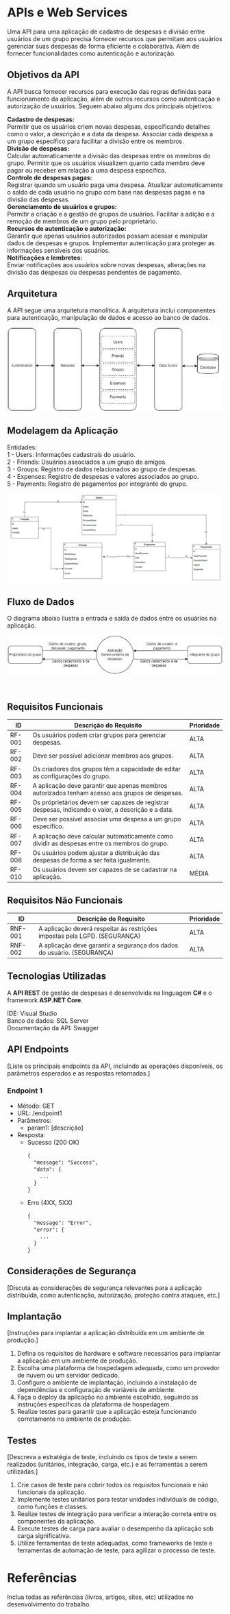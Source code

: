 # APIs e Web Services

<!-- O planejamento de uma aplicação de APIS Web é uma etapa fundamental para o sucesso do projeto. Ao planejar adequadamente, você pode evitar muitos problemas e garantir que a sua API seja segura, escalável e eficiente.

Aqui estão algumas etapas importantes que devem ser consideradas no planejamento de uma aplicação de APIS Web.

[Inclua uma breve descrição do projeto.]-->

Uma API para uma aplicação de cadastro de despesas e divisão entre usuários de um grupo precisa fornecer recursos que permitam aos usuários gerenciar suas despesas de forma eficiente e colaborativa. Além de fornecer funcionalidades como autenticação e autorização.

## Objetivos da API

<!-- O primeiro passo é definir os objetivos da sua API. O que você espera alcançar com ela? Você quer que ela seja usada por clientes externos ou apenas por aplicações internas? Quais são os recursos que a API deve fornecer?

[Inclua os objetivos da sua api.] -->

A API busca fornecer recursos para execução das regras definidas para funcionamento da aplicação, além de outros recursos como autenticação e autorização de usuários. Seguem abaixo alguns dos principais objetivos:

**Cadastro de despesas:** <br/>
Permitir que os usuários criem novas despesas, especificando detalhes como o valor, a descrição e a data da despesa.
Associar cada despesa a um grupo específico para facilitar a divisão entre os membros.<br/>
**Divisão de despesas:** <br/>
Calcular automaticamente a divisão das despesas entre os membros do grupo.
Permitir que os usuários visualizem quanto cada membro deve pagar ou receber em relação a uma despesa específica.<br/>
**Controle de despesas pagas:** <br/>
Registrar quando um usuário paga uma despesa.
Atualizar automaticamente o saldo de cada usuário no grupo com base nas despesas pagas e na divisão das despesas.<br/>
**Gerenciamento de usuários e grupos:** <br/>
Permitir a criação e a gestão de grupos de usuários.
Facilitar a adição e a remoção de membros de um grupo pelo proprietário.<br/>
**Recursos de autenticação e autorização:** <br/>
Garantir que apenas usuários autorizados possam acessar e manipular dados de despesas e grupos.
Implementar autenticação para proteger as informações sensíveis dos usuários.<br/>
**Notificações e lembretes:** <br/>
Enviar notificações aos usuários sobre novas despesas, alterações na divisão das despesas ou despesas pendentes de pagamento.<br/>


## Arquitetura

<!-- [Descrição da arquitetura das APIs, incluindo os componentes e suas interações.] -->

A API segue uma arquitetura monolítica. A arquitetura inclui componentes para autenticação, manipulação de dados e acesso ao banco de dados.

![Arquitetura API](img/ArquiteturaAPI.jpg)



## Modelagem da Aplicação
<!-- [Descreva a modelagem da aplicação, incluindo a estrutura de dados, diagramas de classes ou entidades, e outras representações visuais relevantes.] -->

Entidades:<br/>
1 - Users: Informações cadastrais do usuário.<br/>
2 - Friends: Usuários associados a um grupo de amigos.<br/>
3 - Groups: Registro de dados relacionados ao grupo de despesas. <br/>
4 - Expenses: Registro de despesas e valores associados ao grupo.<br/>
5 - Payments: Registro de pagamentos por integrante do grupo.<br/>

![Modelagem da aplicação](img/Modelagem.jpg)


## Fluxo de Dados

<!-- [Diagrama ou descrição do fluxo de dados na aplicação.] -->

O diagrama abaixo ilustra a entrada e saída de dados entre os usuários na aplicação.

![Modelagem da aplicação](img/FluxoDados.jpg)

<br/>


## Requisitos Funcionais

<!-- [Liste os principais requisitos funcionais da aplicação.] -->

|ID    | Descrição do Requisito  | Prioridade |
|------|-----------------------------------------|----|
|RF-001| Os usuários podem criar grupos para gerenciar despesas. | ALTA |
|RF-002| Deve ser possível adicionar membros aos grupos.  | ALTA |
|RF-003| Os criadores dos grupos têm a capacidade de editar as configurações do grupo. | ALTA |
|RF-004| A aplicação deve garantir que apenas membros autorizados tenham acesso aos grupos de despesas.   | ALTA |
|RF-005| Os próprietários devem ser capazes de registrar despesas, indicando o valor, a descrição e a data. | ALTA |
|RF-006| Deve ser possível associar uma despesa a um grupo específico.  | ALTA |
|RF-007| A aplicação deve calcular automaticamente como dividir as despesas entre os membros do grupo. | ALTA |
|RF-008| Os usuários podem ajustar a distribuição das despesas de forma a ser feita igualmente.  | ALTA |
|RF-010| Os usuários devem ser capazes de se cadastrar na aplicação. | MÉDIA |


## Requisitos Não Funcionais

<!--[Liste os principais requisitos não funcionais da aplicação, como desempenho, segurança, escalabilidade, etc.]-->

|ID     | Descrição do Requisito  |Prioridade |
|-------|-------------------------|----|
|RNF-001| A aplicação deverá respeitar às restrições impostas pela LGPD. (SEGURANÇA)| ALTA |
|RNF-002| A aplicação deve garantir a segurança dos dados do usuário. (SEGURANÇA) |  ALTA |

## Tecnologias Utilizadas

<!-- Existem muitas tecnologias diferentes que podem ser usadas para desenvolver APIs Web. A tecnologia certa para o seu projeto dependerá dos seus objetivos, dos seus clientes e dos recursos que a API deve fornecer.

[Lista das tecnologias principais que serão utilizadas no projeto.] -->

A **API REST** de gestão de despesas é desenvolvida na linguagem **C#** e o framework **ASP.NET Core**. <br/>

IDE: Visual Studio <br/>
Banco de dados: SQL Server <br/>
Documentação da API: Swagger <br/>


## API Endpoints

[Liste os principais endpoints da API, incluindo as operações disponíveis, os parâmetros esperados e as respostas retornadas.]

### Endpoint 1
- Método: GET
- URL: /endpoint1
- Parâmetros:
  - param1: [descrição]
- Resposta:
  - Sucesso (200 OK)
    ```
    {
      "message": "Success",
      "data": {
        ...
      }
    }
    ```
  - Erro (4XX, 5XX)
    ```
    {
      "message": "Error",
      "error": {
        ...
      }
    }
    ```


## Considerações de Segurança

[Discuta as considerações de segurança relevantes para a aplicação distribuída, como autenticação, autorização, proteção contra ataques, etc.]

## Implantação

[Instruções para implantar a aplicação distribuída em um ambiente de produção.]

1. Defina os requisitos de hardware e software necessários para implantar a aplicação em um ambiente de produção.
2. Escolha uma plataforma de hospedagem adequada, como um provedor de nuvem ou um servidor dedicado.
3. Configure o ambiente de implantação, incluindo a instalação de dependências e configuração de variáveis de ambiente.
4. Faça o deploy da aplicação no ambiente escolhido, seguindo as instruções específicas da plataforma de hospedagem.
5. Realize testes para garantir que a aplicação esteja funcionando corretamente no ambiente de produção.

## Testes

[Descreva a estratégia de teste, incluindo os tipos de teste a serem realizados (unitários, integração, carga, etc.) e as ferramentas a serem utilizadas.]

1. Crie casos de teste para cobrir todos os requisitos funcionais e não funcionais da aplicação.
2. Implemente testes unitários para testar unidades individuais de código, como funções e classes.
3. Realize testes de integração para verificar a interação correta entre os componentes da aplicação.
4. Execute testes de carga para avaliar o desempenho da aplicação sob carga significativa.
5. Utilize ferramentas de teste adequadas, como frameworks de teste e ferramentas de automação de teste, para agilizar o processo de teste.

# Referências

Inclua todas as referências (livros, artigos, sites, etc) utilizados no desenvolvimento do trabalho.
